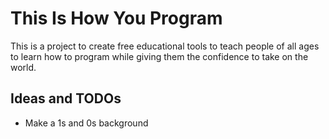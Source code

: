 This Is How You Program
=======================

This is a project to create free educational tools to teach people of all ages to learn how to program while giving them the confidence to take on the world. 


Ideas and TODOs
---------------

- Make a 1s and 0s background

